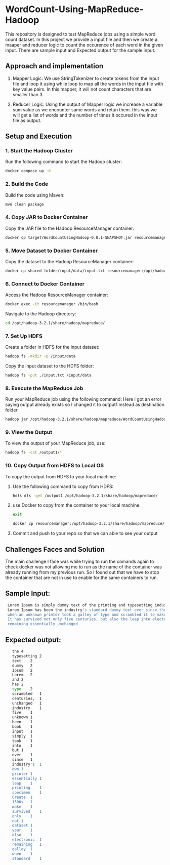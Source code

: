 
# WordCount-Using-MapReduce-Hadoop

This repository is designed to test MapReduce jobs using a simple word count dataset. In this project we provide a input file and then we create a maaper and reducer logic to count the occurence of each word in the given input. There are sample input and Expected output for the sample input.

## Approach and implementation
1. Mapper Logic: We use StringTokenizer to create tokens from the input file and loop it using while loop to map all the words in the input file with key value pairs. In this mapper, it will not count characters that are smaller than 3.

2. Reducer Logic: Using the output of Mapper logic we increase a variable sum value as we encounter same words and retun them. this way we will get a list of words and the number of times it occured in the input file as output.

## Setup and Execution

### 1. **Start the Hadoop Cluster**

Run the following command to start the Hadoop cluster:

```bash
docker compose up -d
```

### 2. **Build the Code**

Build the code using Maven:

```bash
mvn clean package
```

### 4. **Copy JAR to Docker Container**

Copy the JAR file to the Hadoop ResourceManager container:

```bash
docker cp target/WordCountUsingHadoop-0.0.1-SNAPSHOT.jar resourcemanager:/opt/hadoop-3.2.1/share/hadoop/mapreduce/
```

### 5. **Move Dataset to Docker Container**

Copy the dataset to the Hadoop ResourceManager container:

```bash
docker cp shared-folder/input/data/input.txt resourcemanager:/opt/hadoop-3.2.1/share/hadoop/mapreduce/
```

### 6. **Connect to Docker Container**

Access the Hadoop ResourceManager container:

```bash
docker exec -it resourcemanager /bin/bash
```

Navigate to the Hadoop directory:

```bash
cd /opt/hadoop-3.2.1/share/hadoop/mapreduce/
```

### 7. **Set Up HDFS**

Create a folder in HDFS for the input dataset:

```bash
hadoop fs -mkdir -p /input/data
```

Copy the input dataset to the HDFS folder:

```bash
hadoop fs -put ./input.txt /input/data
```

### 8. **Execute the MapReduce Job**

Run your MapReduce job using the following command: Here I got an error saying output already exists so I changed it to output1 instead as destination folder

```bash
hadoop jar /opt/hadoop-3.2.1/share/hadoop/mapreduce/WordCountUsingHadoop-0.0.1-SNAPSHOT.jar com.example.controller.Controller /input/data/input.txt /output1
```

### 9. **View the Output**

To view the output of your MapReduce job, use:

```bash
hadoop fs -cat /output1/*
```

### 10. **Copy Output from HDFS to Local OS**

To copy the output from HDFS to your local machine:

1. Use the following command to copy from HDFS:
    ```bash
    hdfs dfs -get /output1 /opt/hadoop-3.2.1/share/hadoop/mapreduce/
    ```

2. use Docker to copy from the container to your local machine:
   ```bash
   exit 
   ```
    ```bash
    docker cp resourcemanager:/opt/hadoop-3.2.1/share/hadoop/mapreduce/output1/ shared-folder/output/
    ```
3. Commit and push to your repo so that we can able to see your output

## Challenges Faces and Solution

The main challenge I face was while trying to run the comands again to check docker was not allowing me to run as the name of the container was already running from my previous run. So I found out that we have to stop the container that are not in use to enable for the same containers to run.

## Sample Input: 
 ```bash
  Lorem Ipsum is simply dummy text of the printing and typesetting industry
  Lorem Ipsum has been the industry's standard dummy text ever since the 1500s
  when an unknown printer took a galley of type and scrambled it to make a type specimen book
  It has survived not only five centuries, but also the leap into electronic typesetting
  remaining essentially unchanged
   ```

## Expected output: 
 ```bash
    the	4
    typesetting	2
    text	2
    dummy	2
    Ipsum	2
    Lorem	2
    and	2
    has	2
    type	2
    scrambled	1
    centuries,	1
    unchanged	1
    industry	1
    five	1
    unknown	1
    been	1
    book	1
    input	1
    simply	1
    took	1
    into	1
    but	1
    ever	1
    since	1
    industry's	1
    own	1
    printer	1
    essentially	1
    leap	1
    printing	1
    specimen	1
    Create	1
    1500s	1
    make	1
    survived	1
    only	1
    not	1
    dataset	1
    your	1
    also	1
    electronic	1
    remaining	1
    galley	1
    when	1
    standard	1
   ```
